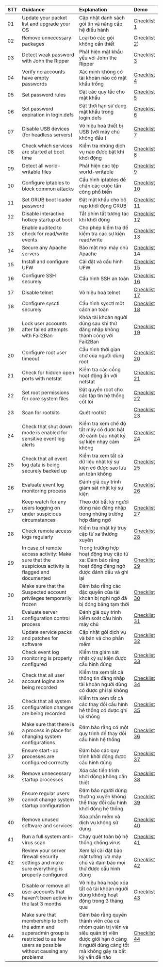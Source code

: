 |STT|Guidance|Explanation|Demo|
|:---|:---|:---|:---|
|01|Update your packet list and upgrade your OS|Cập nhật danh sách gói tin và nâng cấp hệ điều hành|[Checklist 1](https://github.com/loc151/BaoCaoThucTap/blob/main/Network%20Security%20Checklist/LinuxServer/01-05.md#1-update-your-packet-list-and-upgrade-your-os)|
|02|Remove unnecessary packages|Loại bỏ các gói không cần thiết|[Checklist 2](https://github.com/loc151/BaoCaoThucTap/blob/main/Network%20Security%20Checklist/LinuxServer/01-05.md#2-remove-unnecessary-packages))|
|03|Detect weak password with John the Ripper|Phát hiện mật khẩu yếu với John the Ripper|[Checklist 3](https://github.com/loc151/BaoCaoThucTap/blob/main/Network%20Security%20Checklist/LinuxServer/01-05.md#3-detect-weak-passwords-with-john-the-ripper)|
|04|Verify no accounts have empty passwords|Xác minh không có tài khoản nào có mật khẩu trống|[Checklist 4]()|
|05|Set password rules|Đặt các quy tắc cho mật khẩu|[Checklist 5]()|
|06|Set password expiration in login.defs|Đặt thời hạn sử dụng mật khẩu trong login.defs|[Checklist 6]()|
|07|Disable USB devices (for headless servers)|Vô hiệu hoá thiết bị USB (với máy chủ không đầu )|[Checklist 7]()|
|08|Check which services are started at boot time|Kiểm tra những dịch vụ nào được bật khi khởi động|[Checklist 8]()|
|09|Detect all world-writable files|Phát hiện các tệp world-writable|[Checklist 9]()|
|10|Configure iptables to block common attacks|Cấu hình iptables để chặn các cuộc tấn công phổ biến|[Checklist 10]()|
|11|Set GRUB boot loader password|Đặt mật khẩu cho bộ nạp khởi động GRUB|[Checklist 11]()|
|12|Disable interactive hotkey startup at boot|Tắt phím tắt tương tác khi khởi động|[Checklist 12]()|
|13|Enable audited to check for read/write events|Cho phép kiểm tra để kiểm tra các sự kiện read/write|[Checklist 13]()|
|14|Secure any Apache servers|Bảo mật mọi máy chủ Apache|[Checklist 14]()|
|15|Install and configure UFW|Cài đặt và cấu hình UFW|[Checklist 15]()|
|16|Configure SSH securely|Cấu hình SSH an toàn|[Checklist 16]()|
|17|Disable telnet|Vô hiệu hoá telnet|[Checklist 17]()|
|18|Configure sysctl securely|Cấu hình sysctl một cách an toàn|[Checklist 18]()|
|19|Lock user accounts after failed attempts with Fail2Ban|Khóa tài khoản người dùng sau khi thử đăng nhập không thành công với Fail2Ban|[Checklist 19]()|
|20|Configure root user timeout|Cấu hình thời gian chờ của người dùng root|[Checklist 20]()|
|21|Check for hidden open ports with netstat|Kiểm tra các cổng hoạt động ẩn với netstat|[Checklist 21]()|
|22|Set root permissions for core system files|Đặt quyền root cho các tập tin hệ thống cốt lõi|[Checklist 22]()|
|23|Scan for rootkits|Quét rootkit|[Checklist 23]()|
|24|Check that shut down mode is enabled for sensitive event log alerts|Kiểm tra xem chế độ tắt máy có được bật để cảnh báo nhật ký sự kiện nhạy cảm không|[Checklist 24]()|
|25|Check that all event log data is being securely backed up|Kiểm tra xem tất cả dữ liệu nhật ký sự kiện có được sao lưu an toàn không|[Checklist 25]()|
|26|Evaluate event log monitoring process|Đánh giá quy trình giám sát nhật ký sự kiện|[Checklist 26]()|
|27|Keep watch for any users logging on under suspicious circumstances|Theo dõi bất kỳ người dùng nào đăng nhập trong những trường hợp đáng ngờ|[Checklist 27]()|
|28|Check remote access logs regularly|Kiểm tra nhật ký truy cập từ xa thường xuyên|[Checklist 28]()|
|29|In case of remote access activity: Make sure that the suspicious activity is flagged and documented|Trong trường hợp hoạt động truy cập từ xa: Đảm bảo rằng hoạt động đáng ngờ được đánh dấu và ghi lại|[Checklist 29]()|
|30|Make sure that the Suspected account privileges temporarily frozen|Đảm bảo rằng các đặc quyền của tài khoản bị nghi ngờ đã bị đóng băng tạm thời|[Checklist 30]()|
|31|Evaluate server configuration control process|Đánh giá quy trình kiểm soát cấu hình máy chủ|[Checklist 31]()|
|32|Update service packs and patches for software|Cập nhật gói dịch vụ và bản vá cho phần mềm|[Checklist 32]()|
|33|Check event log monitoring is properly configured|Kiểm tra giám sát nhật ký sự kiện được cấu hình đúng|[Checklist 33]()|
|34|Check that all user account logins are being recorded|Kiểm tra xem tất cả thông tin đăng nhập tài khoản người dùng có được ghi lại không|[Checklist 34]()|
|35|Check that all system configuration changes are being recorded|Kiểm tra xem tất cả các thay đổi cấu hình hệ thống có được ghi lại không|[Checklist 35]()|
|36|Make sure that there is a process in place for changing system configurations|Đảm bảo rằng có một quy trình để thay đổi cấu hình hệ thống|[Checklist 36]()|
|37|Ensure start-up processes are configured correctly|Đảm bảo các quy trình khởi động được cấu hình đúng|[Checklist 37]()|
|38|Remove unnecessary startup processes|Xóa các tiến trình khởi động không cần thiết|[Checklist 38]()|
|39|Ensure regular users cannot change system startup configuration|Đảm bảo người dùng thường xuyên không thể thay đổi cấu hình khởi động hệ thống|[Checklist 39]()|
|40|Remove unused software and services|Xóa phần mềm và dịch vụ không sử dụng|[Checklist 40]()|
|41|Run a full system anti-virus scan|Chạy quét toàn bộ hệ thống chống virus|[Checklist 41]()|
|42|Review your server firewall security settings and make sure everything is properly configured|Xem lại cài đặt bảo mật tường lửa máy chủ và đảm bảo mọi thứ được cấu hình đúng|[Checklist 42]()|
|43|Disable or remove all user accounts that haven't been active in the last 3 months|Vô hiệu hóa hoặc xóa tất cả tài khoản người dùng không hoạt động trong 3 tháng qua|[Checklist 43]()|
|44|Make sure that membership to both the admin and superadmin group is restricted to as few users as possible without causing any problems|Đảm bảo rằng quyền thành viên của cả nhóm quản trị viên và siêu quản trị viên được giới hạn ở càng ít người dùng càng tốt mà không gây ra bất kỳ vấn đề nào|[Checklist 44]()|
